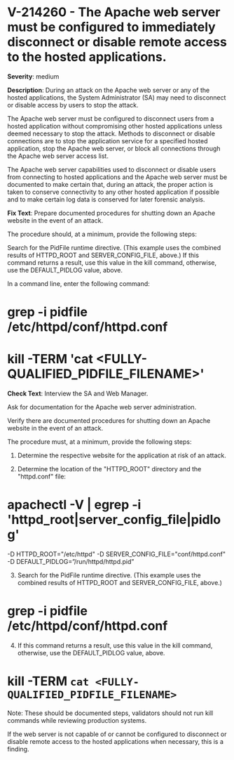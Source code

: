# V-214260 - The Apache web server must be configured to immediately disconnect or disable remote access to the hosted applications.

**Severity**: medium

**Description**:
During an attack on the Apache web server or any of the hosted applications, the System Administrator (SA) may need to disconnect or disable access by users to stop the attack.

The Apache web server must be configured to disconnect users from a hosted application without compromising other hosted applications unless deemed necessary to stop the attack. Methods to disconnect or disable connections are to stop the application service for a specified hosted application, stop the Apache web server, or block all connections through the Apache web server access list.

The Apache web server capabilities used to disconnect or disable users from connecting to hosted applications and the Apache web server must be documented to make certain that, during an attack, the proper action is taken to conserve connectivity to any other hosted application if possible and to make certain log data is conserved for later forensic analysis.

**Fix Text**:
Prepare documented procedures for shutting down an Apache website in the event of an attack.

The procedure should, at a minimum, provide the following steps:

Search for the PidFile runtime directive. (This example uses the combined results of HTTPD_ROOT and SERVER_CONFIG_FILE, above.) If this command returns a result, use this value in the kill command, otherwise, use the DEFAULT_PIDLOG value, above.

In a command line, enter the following command:

# grep -i pidfile /etc/httpd/conf/httpd.conf  

# kill -TERM 'cat <FULLY-QUALIFIED_PIDFILE_FILENAME>'


**Check Text**:
Interview the SA and Web Manager.

Ask for documentation for the Apache web server administration.

Verify there are documented procedures for shutting down an Apache website in the event of an attack. 

The procedure must, at a minimum, provide the following steps:

1. Determine the respective website for the application at risk of an attack.

2. Determine the location of the "HTTPD_ROOT" directory and the "httpd.conf" file:

# apachectl -V | egrep -i 'httpd_root|server_config_file|pidlog'
-D HTTPD_ROOT="/etc/httpd"
-D SERVER_CONFIG_FILE="conf/httpd.conf"
-D DEFAULT_PIDLOG=”/run/httpd/httpd.pid”
 
3. Search for the PidFile runtime directive. (This example uses the combined results of HTTPD_ROOT and SERVER_CONFIG_FILE, above.) 

# grep -i pidfile /etc/httpd/conf/httpd.conf  

4. If this command returns a result, use this value in the kill command, otherwise, use the DEFAULT_PIDLOG value, above.

# kill -TERM `cat <FULLY-QUALIFIED_PIDFILE_FILENAME>`
Note: These should be documented steps, validators should not run kill commands while reviewing production systems.

If the web server is not capable of or cannot be configured to disconnect or disable remote access to the hosted applications when necessary, this is a finding.
